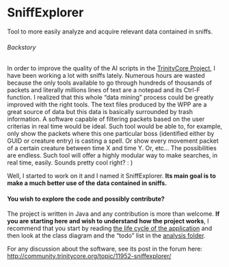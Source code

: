 # SniffExplorer
Tool to more easily analyze and acquire relevant data contained in sniffs.

###### Backstory
In order to improve the quality of the AI scripts in the [TrinityCore Project]( https://github.com/TrinityCore/TrinityCore), I have been working a lot with sniffs lately. Numerous hours are wasted because the only tools available to go through hundreds of thousands of packets and literally millions lines of text are a notepad and its Ctrl-F function. I realized that this whole “data mining” process could be greatly improved with the right tools. The text files produced by the WPP are a great source of data but this data is basically surrounded by trash information. A software capable of filtering packets based on the user criterias in real time would be ideal. Such tool would be able to, for example, only show the packets where this one particular boss (identified either by GUID or creature entry) is casting a spell. Or show every movement packet of a certain creature between time X and time Y. Or, etc... The possibilities are endless. Such tool will offer a highly modular way to make searches, in real time, easily. Sounds pretty cool right? : )

Well, I started to work on it and I named it SniffExplorer. **Its main goal is to make a much better use of the data contained in sniffs.**

#### You wish to explore the code and possibly contribute?

The project is written in Java and any contribution is more than welcome.
**If you are starting here and wish to understand how the project works**, I recommend that you start by reading [the life cycle of the application](https://github.com/chaodhib/SniffExplorer/blob/master/Analysis%20Documents/life%20cycle%20of%20the%20application.txt) and then look at the class diagram and the “todo” list in the [analysis folder]( https://github.com/chaodhib/SniffExplorer/tree/master/Analysis%20Documents).

For any discussion about the software, see its post in the forum here: http://community.trinitycore.org/topic/11952-sniffexplorer/
